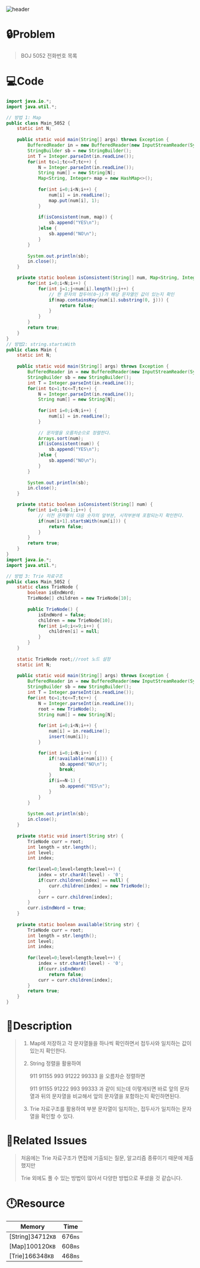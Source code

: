 ![header](https://capsule-render.vercel.app/api?type=waving&height=200&color=0:B2E6FF,100:FFB2D6&text=BOJ%205052&fontColor=FFFFFF&fontAlign=80&fontAlignY=35&fontSize=50)

# **🔒Problem**

> BOJ 5052 전화번호 목록

# 💻**Code**

```java
import java.io.*;
import java.util.*;

// 방법 1: Map
public class Main_5052 {
	static int N;
	
	public static void main(String[] args) throws Exception {
		BufferedReader in = new BufferedReader(new InputStreamReader(System.in));
		StringBuilder sb = new StringBuilder();
		int T = Integer.parseInt(in.readLine());
		for(int tc=1;tc<=T;tc++) {
			N = Integer.parseInt(in.readLine());
			String num[] = new String[N];
			Map<String, Integer> map = new HashMap<>();
			
			for(int i=0;i<N;i++) {
				num[i] = in.readLine();
				map.put(num[i], 1);
			}
			
			if(isConsistent(num, map)) {
				sb.append("YES\n");
			}else {
				sb.append("NO\n");
			}
		}
		
		System.out.println(sb);
		in.close();
	}

	private static boolean isConsistent(String[] num, Map<String, Integer> map) {
		for(int i=0;i<N;i++) {
			for(int j=1;j<num[i].length();j++) {
				// 한 문자의 접두어(0~j)가 해당 문자열인 값이 있는지 확인
				if(map.containsKey(num[i].substring(0, j))) {
					return false;
				}
			}
		}
		return true;
	}
}
// 방법2: string.startsWith
public class Main {
	static int N;
	
	public static void main(String[] args) throws Exception {
		BufferedReader in = new BufferedReader(new InputStreamReader(System.in));
		StringBuilder sb = new StringBuilder();
		int T = Integer.parseInt(in.readLine());
		for(int tc=1;tc<=T;tc++) {
			N = Integer.parseInt(in.readLine());
			String num[] = new String[N];
			
			for(int i=0;i<N;i++) {
				num[i] = in.readLine();
			}
			
			// 문자열을 오름차순으로 정렬한다. 
			Arrays.sort(num);
			if(isConsistent(num)) {
				sb.append("YES\n");
			}else {
				sb.append("NO\n");
			}
		}
		
		System.out.println(sb);
		in.close();
	}

	private static boolean isConsistent(String[] num) {
		for(int i=0;i<N-1;i++) {
			// 이전 문자열이 다음 숫자의 앞부분, 시작부분에 포함되는지 확인한다.
			if(num[i+1].startsWith(num[i])) {
				return false;
			}
		}
		return true;
	}
}
import java.io.*;
import java.util.*;

// 방법 3: Trie 자료구조
public class Main_5052 {
	static class TrieNode {
		boolean isEndWord;
		TrieNode[] children = new TrieNode[10];
		
		public TrieNode() {
			isEndWord = false;
			children = new TrieNode[10];
			for(int i=0;i<=9;i++) {
				children[i] = null;
			}
		}
	}
	
	static TrieNode root;//root 노드 설정
	static int N;
	
	public static void main(String[] args) throws Exception {
		BufferedReader in = new BufferedReader(new InputStreamReader(System.in));
		StringBuilder sb = new StringBuilder();
		int T = Integer.parseInt(in.readLine());
		for(int tc=1;tc<=T;tc++) {
			N = Integer.parseInt(in.readLine());
			root = new TrieNode();
			String num[] = new String[N];
			
			for(int i=0;i<N;i++) {
				num[i] = in.readLine();
				insert(num[i]);
			}

			for(int i=0;i<N;i++) {
				if(!available(num[i])) {
					sb.append("NO\n");
					break;
				}
				if(i==N-1) {
					sb.append("YES\n");
				}
			}
		}
		
		System.out.println(sb);
		in.close();
	}
	
	private static void insert(String str) {
		TrieNode curr = root;
		int length = str.length();
		int level;
		int index;
		
		for(level=0;level<length;level++) {
			index = str.charAt(level) - '0';
			if(curr.children[index] == null) {
				curr.children[index] = new TrieNode();				
			}
			curr = curr.children[index];
		}
		curr.isEndWord = true;
	}
	
	private static boolean available(String str) {
		TrieNode curr = root;
		int length = str.length();
		int level;
		int index;
		
		for(level=0;level<length;level++) {
			index = str.charAt(level) - '0';
			if(curr.isEndWord)
				return false;
			curr = curr.children[index];
		}
		return true;
	}
}


```

# **🔑Description**

> 1. Map에 저장하고 각 문자열들을 하나씩 확인하면서 접두사와 일치하는 값이 있는지 확인한다. 
>
> 2. String 정렬을 활용하여 
>
>    911 91155 993 91222 99333 을 오름차순 정렬하면
>
>    911 91155 91222 993 99333  과 같이 되는데 이렇게되면 바로 앞의 문자열과 뒤의 문자열을 비교해서 앞의 문자열을 포함하는지 확인하면된다. 
>
> 3. Trie 자료구조를 활용하여 부분 문자열이 일치하는, 접두사가 일치하는 문자열을 확인할 수 있다.

# **📑Related Issues**

> 처음에는 Trie 자료구조가 면접에 기출되는 질문, 알고리즘 종류이기 때문에 제출했지만
>
> Trie 외에도 풀 수 있는 방법이 많아서 다양한 방법으로 푸셨을 것 같습니다.

# **🕛Resource**

| Memory            | Time    |
| ----------------- | ------- |
| [String]34712`KB` | 676`ms` |
| [Map]100120`KB`   | 608`ms` |
| [Trie]166348`KB`  | 468`ms` |